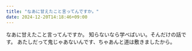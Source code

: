 ```yaml
---
title: "なあに甘えたこと言ってんですか。"
date: 2024-12-20T14:18:46+09:00
---
```

なあに甘えたこと言ってんですか。
知らないなら学べばいい。そんだけの話です。
あたしだって鬼じゃあないんです、ちゃあんと道は敷きましたから。
